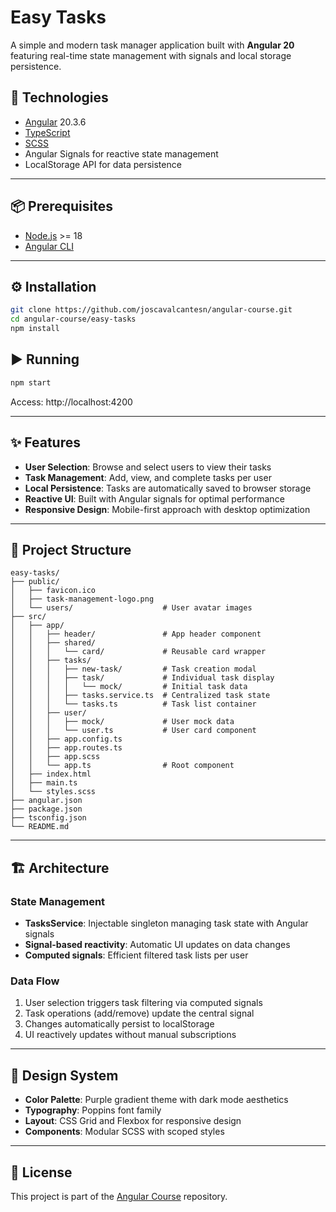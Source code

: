 # Easy Tasks

A simple and modern task manager application built with **Angular 20** featuring real-time state management with signals and local storage persistence.

## :rocket: Technologies

- [Angular](https://angular.io/) 20.3.6
- [TypeScript](https://www.typescriptlang.org/)
- [SCSS](https://sass-lang.com/)
- Angular Signals for reactive state management
- LocalStorage API for data persistence

---

## :package: Prerequisites

- [Node.js](https://nodejs.org/) >= 18
- [Angular CLI](https://angular.io/cli)

---

## :gear: Installation

```bash
git clone https://github.com/joscavalcantesn/angular-course.git
cd angular-course/easy-tasks
npm install
```

## :arrow_forward: Running

```bash
npm start
```

Access: http://localhost:4200

---

## :sparkles: Features

- **User Selection**: Browse and select users to view their tasks
- **Task Management**: Add, view, and complete tasks per user
- **Local Persistence**: Tasks are automatically saved to browser storage
- **Reactive UI**: Built with Angular signals for optimal performance
- **Responsive Design**: Mobile-first approach with desktop optimization

---

## :file_folder: Project Structure

```
easy-tasks/
├── public/
│   ├── favicon.ico
│   ├── task-management-logo.png
│   └── users/                    # User avatar images
├── src/
│   ├── app/
│   │   ├── header/               # App header component
│   │   ├── shared/
│   │   │   └── card/             # Reusable card wrapper
│   │   ├── tasks/
│   │   │   ├── new-task/         # Task creation modal
│   │   │   ├── task/             # Individual task display
│   │   │   │   └── mock/         # Initial task data
│   │   │   ├── tasks.service.ts  # Centralized task state
│   │   │   └── tasks.ts          # Task list container
│   │   ├── user/
│   │   │   ├── mock/             # User mock data
│   │   │   └── user.ts           # User card component
│   │   ├── app.config.ts
│   │   ├── app.routes.ts
│   │   ├── app.scss
│   │   └── app.ts                # Root component
│   ├── index.html
│   ├── main.ts
│   └── styles.scss
├── angular.json
├── package.json
├── tsconfig.json
└── README.md
```

---

## :building_construction: Architecture

### State Management

- **TasksService**: Injectable singleton managing task state with Angular signals
- **Signal-based reactivity**: Automatic UI updates on data changes
- **Computed signals**: Efficient filtered task lists per user

### Data Flow

1. User selection triggers task filtering via computed signals
2. Task operations (add/remove) update the central signal
3. Changes automatically persist to localStorage
4. UI reactively updates without manual subscriptions

---

## :art: Design System

- **Color Palette**: Purple gradient theme with dark mode aesthetics
- **Typography**: Poppins font family
- **Layout**: CSS Grid and Flexbox for responsive design
- **Components**: Modular SCSS with scoped styles

---

## :memo: License

This project is part of the [Angular Course](https://github.com/joscavalcantesn/angular-course) repository.
